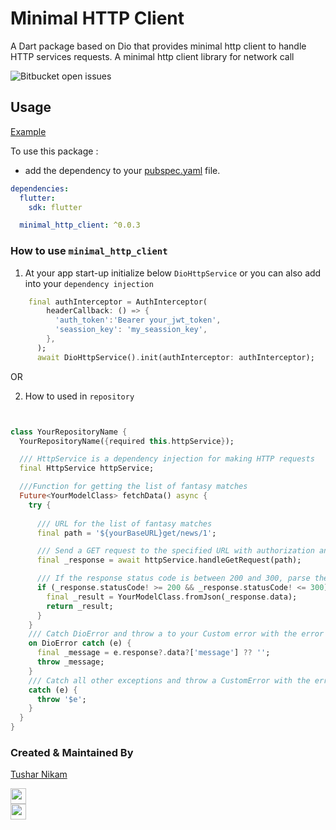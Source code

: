 # Minimal HTTP Client 

A Dart package based on Dio that provides minimal http client to handle HTTP services requests. A minimal http client library for network call 

![Bitbucket open issues](https://img.shields.io/bitbucket/issues-raw/champ96k/minimal_http_client)


## Usage

[Example](https://github.com/champ96k/minimal_http_client/tree/main/example)

To use this package :

- add the dependency to your [pubspec.yaml](https://github.com/champ96k/minimal_http_client/blob/main/example/pubspec.yaml) file.

```yaml
dependencies:
  flutter:
    sdk: flutter

  minimal_http_client: ^0.0.3
```

### How to use `minimal_http_client`


1. At your app start-up initialize below `DioHttpService` or you can also add into your `dependency injection`


```dart
    final authInterceptor = AuthInterceptor(
        headerCallback: () => {
          'auth_token':'Bearer your_jwt_token',
          'seassion_key': 'my_seassion_key',
        },
      );
      await DioHttpService().init(authInterceptor: authInterceptor);
```

OR

2. How to used in `repository`


```dart


class YourRepositoryName {
  YourRepositoryName({required this.httpService});

  /// HttpService is a dependency injection for making HTTP requests
  final HttpService httpService;

  ///Function for getting the list of fantasy matches
  Future<YourModelClass> fetchData() async {
    try {
      
      /// URL for the list of fantasy matches
      final path = '${yourBaseURL}get/news/1';

      /// Send a GET request to the specified URL with authorization and auth headers
      final _response = await httpService.handleGetRequest(path);

      /// If the response status code is between 200 and 300, parse the response data into a YourModelClass and return it
      if (_response.statusCode! >= 200 && _response.statusCode! <= 300) {
        final _result = YourModelClass.fromJson(_response.data);
        return _result;
      }
    }
    /// Catch DioError and throw a to your Custom error with the error message
    on DioError catch (e) {
      final _message = e.response?.data?['message'] ?? '';
      throw _message;
    }
    /// Catch all other exceptions and throw a CustomError with the error message
    catch (e) {
      throw '$e';
    }
  }
}
```




### Created & Maintained By

[Tushar Nikam](https://champ96k.github.io)

<a href="https://www.twitter.com/champ_96k"><img src="https://img.shields.io/badge/twitter-%231DA1F2.svg?&style=for-the-badge&logo=twitter&logoColor=white" height=25> </a>
<br>
<a href="https://www.linkedin.com/in/tushar-nikam-a29a97131/"><img src="https://img.shields.io/badge/linkedin-%230077B5.svg?&style=for-the-badge&logo=linkedin&logoColor=white" height=25></a>